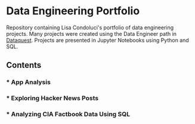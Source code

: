 # Data Engineering Portfolio
Repository containing Lisa Condoluci's portfolio of data engineering projects. Many projects were created using the Data Engineer path in [Dataquest](https://app.dataquest.io/dashboard). Projects are presented in Jupyter Notebooks using Python and SQL. 

## Contents

### * App Analysis

### * Exploring Hacker News Posts

### * Analyzing CIA Factbook Data Using SQL 
